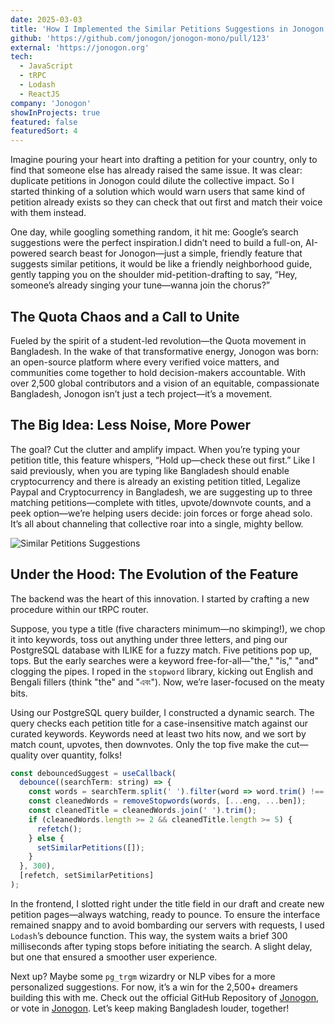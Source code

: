 ```yaml
---
date: 2025-03-03
title: 'How I Implemented the Similar Petitions Suggestions in Jonogon'
github: 'https://github.com/jonogon/jonogon-mono/pull/123'
external: 'https://jonogon.org'
tech:
  - JavaScript
  - tRPC
  - Lodash
  - ReactJS
company: 'Jonogon'
showInProjects: true
featured: false
featuredSort: 4
---
```


Imagine pouring your heart into drafting a petition for your country, only to find that someone else has already raised the same issue. It was clear: duplicate petitions in Jonogon could dilute the collective impact. So I started thinking of a solution which would warn users that same kind of petition already exists so they can check that out first and match their voice with them instead.

One day, while googling something random, it hit me: Google’s search suggestions were the perfect inspiration.I didn’t need to build a full-on, AI-powered search beast for Jonogon—just a simple, friendly feature that suggests similar petitions, it would be like a friendly neighborhood guide, gently tapping you on the shoulder mid-petition-drafting to say, “Hey, someone’s already singing your tune—wanna join the chorus?”

## The Quota Chaos and a Call to Unite

Fueled by the spirit of a student-led revolution—the Quota movement in Bangladesh. In the wake of that transformative energy, Jonogon was born: an open-source platform where every verified voice matters, and communities come together to hold decision-makers accountable. With over 2,500 global contributors and a vision of an equitable, compassionate Bangladesh, Jonogon isn’t just a tech project—it’s a movement.

## The Big Idea: Less Noise, More Power

The goal? Cut the clutter and amplify impact. When you’re typing your petition title, this feature whispers, “Hold up—check these out first.” Like I said previously, when you are typing like Bangladesh should enable cryptocurrency and there is already an existing petition titled, Legalize Paypal and Cryptocurrency in Bangladesh, we are suggesting up to three matching petitions—complete with titles, upvote/downvote counts, and a peek option—we’re helping users decide: join forces or forge ahead solo. It’s all about channeling that collective roar into a single, mighty bellow.

![Similar Petitions Suggestions](https://cdn.errhythm.me/blog/jonogon-suggestions.gif)

## Under the Hood: The Evolution of the Feature

The backend was the heart of this innovation. I started by crafting a new procedure within our tRPC router.

Suppose, you type a title (five characters minimum—no skimping!), we chop it into keywords, toss out anything under three letters, and ping our PostgreSQL database with ILIKE for a fuzzy match. Five petitions pop up, tops. But the early searches were a keyword free-for-all—"the," "is," "and" clogging the pipes. I roped in the `stopword` library, kicking out English and Bengali fillers (think "the" and "এবং"). Now, we’re laser-focused on the meaty bits.

Using our PostgreSQL query builder, I constructed a dynamic search. The query checks each petition title for a case-insensitive match against our curated keywords. Keywords need at least two hits now, and we sort by match count, upvotes, then downvotes. Only the top five make the cut—quality over quantity, folks!

```js
const debouncedSuggest = useCallback(
  debounce((searchTerm: string) => {
    const words = searchTerm.split(' ').filter(word => word.trim() !== '');
    const cleanedWords = removeStopwords(words, [...eng, ...ben]);
    const cleanedTitle = cleanedWords.join(' ').trim();
    if (cleanedWords.length >= 2 && cleanedTitle.length >= 5) {
      refetch();
    } else {
      setSimilarPetitions([]);
    }
  }, 300),
  [refetch, setSimilarPetitions]
);
```

In the frontend, I slotted right under the title field in our draft and create new petition pages—always watching, ready to pounce. To ensure the interface remained snappy and to avoid bombarding our servers with requests, I used `Lodash`’s debounce function. This way, the system waits a brief 300 milliseconds after typing stops before initiating the search. A slight delay, but one that ensured a smoother user experience.

Next up? Maybe some `pg_trgm` wizardry or NLP vibes for a more personalized suggestions. For now, it’s a win for the 2,500+ dreamers building this with me. Check out the official GitHub Repository of [Jonogon](https://github.com/jonogon/jonogon-mono), or vote in [Jonogon](https://jonogon.org/). Let’s keep making Bangladesh louder, together!
